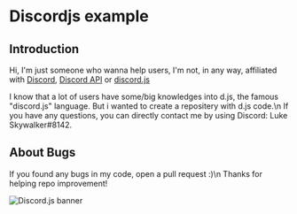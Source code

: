 # Discordjs example

## Introduction

Hi, I'm just someone who wanna help users, I'm not, in any way, affiliated with [Discord](https://discord.com), [Discord API](https://discord.gg/discord-api) or [discord.js](https://discord.js.org)

I know that a lot of users have some/big knowledges into d.js, the famous "discord.js" language. But i wanted to create a repositery with d.js code.\n
If you have any questions, you can directly contact me by using Discord: Luke Skywalker#8142.

## About Bugs

If you found any bugs in my code, open a pull request :)\n
Thanks for helping repo improvement!

![Discord.js banner](https://discordjs.guide/assets/img/canvas-square-avatar.6e30120f.png)
